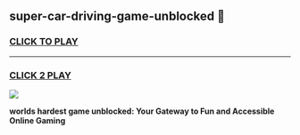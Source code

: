 
## super-car-driving-game-unblocked 👋
<h3>
<a href="https://premium.freeplayer.one?title=super-car-driving-game-unblocked&ref=14F">CLICK TO PLAY</a></h3>
<hr>

<h3>
<a href="https://premium.freeplayer.one?title=super-car-driving-game-unblocked&ref=14F">CLICK 2 PLAY</a>
  
</h3>

<a href="https://premium.freeplayer.one?title=super-car-driving-game-unblocked&ref=12F/"><img src="https://clearcache.store/games.png"></a>


**worlds hardest game unblocked: Your Gateway to Fun and Accessible Online Gaming**

